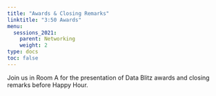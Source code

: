 ```yaml
---
title: "Awards & Closing Remarks"
linktitle: "3:50 Awards"
menu:
  sessions_2021:
    parent: Networking
    weight: 2
type: docs
toc: false
---
```



Join us in Room A for the presentation of Data Blitz awards and closing remarks before Happy Hour.